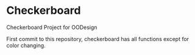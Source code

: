 # Checkerboard
Checkerboard Project for OODesign

First commit to this repository, checkerboard has all functions except for color changing.
